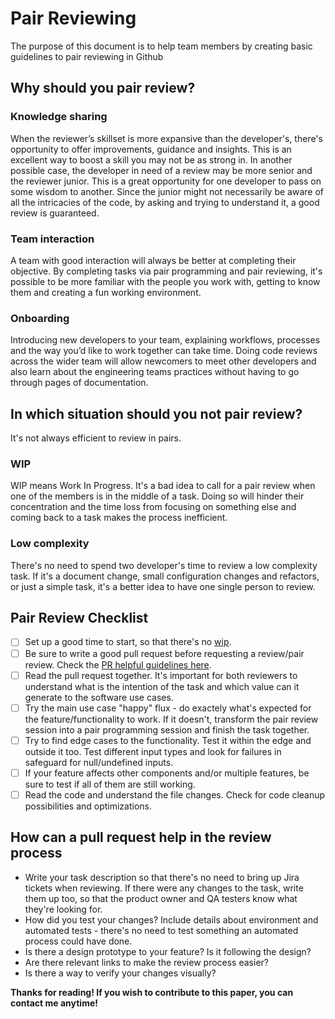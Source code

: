 # Pair Reviewing
The purpose of this document is to help team members by creating basic guidelines to pair reviewing in Github

## Why should you pair review?
### Knowledge sharing
When the reviewer’s skillset is more expansive than the developer's, there's opportunity to offer improvements, guidance and insights. This is an excellent way to boost a skill you may not be as strong in. In another possible case, the developer in need of a review may be more senior and the reviewer junior. This is a great opportunity for one developer to pass on some wisdom to another. Since the junior might not necessarily be aware of all the intricacies of the code, by asking and trying to understand it, a good review is guaranteed.

### Team interaction
A team with good interaction will always be better at completing their objective. By completing tasks via pair programming and pair reviewing, it's possible to be more familiar with the people you work with, getting to know them and creating a fun working environment.

### Onboarding
Introducing new developers to your team, explaining workflows, processes and the way you’d like to work together can take time. Doing code reviews across the wider team will allow newcomers to meet other developers and also learn about the engineering teams practices without having to go through pages of documentation.

## In which situation should you not pair review?
It's not always efficient to review in pairs.

### WIP
WIP means Work In Progress. It's a bad idea to call for a pair review when one of the members is in the middle of a task. Doing so will hinder their concentration and the time loss from focusing on something else and coming back to a task makes the process inefficient.

### Low complexity
There's no need to spend two developer's time to review a low complexity task. If it's a document change, small configuration changes and refactors, or just a simple task, it's a better idea to have one single person to review.

## Pair Review Checklist

- [ ] Set up a good time to start, so that there's no [wip](#wip).
- [ ] Be sure to write a good pull request before requesting a review/pair review. Check the [PR helpful guidelines here](#how-can-a-pull-request-help-in-the-review-process).
- [ ] Read the pull request together. It's important for both reviewers to understand what is the intention of the task and which value can it generate to the software use cases.
- [ ] Try the main use case "happy" flux - do exactely what's expected for the feature/functionality to work. If it doesn't, transform the pair review session into a pair programming session and finish the task together.
- [ ] Try to find edge cases to the functionality. Test it within the edge and outside it too. Test different input types and look for failures in safeguard for null/undefined inputs.
- [ ] If your feature affects other components and/or multiple features, be sure to test if all of them are still working.
- [ ] Read the code and understand the file changes. Check for code cleanup possibilities and optimizations.

## How can a pull request help in the review process

- Write your task description so that there's no need to bring up Jira tickets when reviewing. If there were any changes to the task, write them up too, so that the product owner and QA testers know what they're looking for.
- How did you test your changes? Include details about environment and automated tests - there's no need to test something an automated process could have done.
- Is there a design prototype to your feature? Is it following the design?
- Are there relevant links to make the review process easier?
- Is there a way to verify your changes visually?

<strong>Thanks for reading! If you wish to contribute to this paper, you can contact me anytime!</strong>
